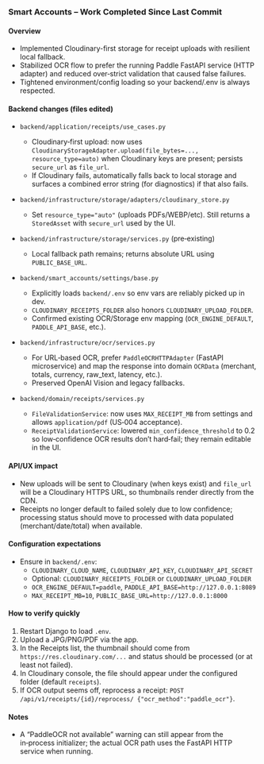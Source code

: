 ### Smart Accounts – Work Completed Since Last Commit

#### Overview
- Implemented Cloudinary-first storage for receipt uploads with resilient local fallback.
- Stabilized OCR flow to prefer the running Paddle FastAPI service (HTTP adapter) and reduced over‑strict validation that caused false failures.
- Tightened environment/config loading so your backend/.env is always respected.

#### Backend changes (files edited)
- `backend/application/receipts/use_cases.py`
  - Cloudinary‑first upload: now uses `CloudinaryStorageAdapter.upload(file_bytes=..., resource_type=auto)` when Cloudinary keys are present; persists `secure_url` as `file_url`.
  - If Cloudinary fails, automatically falls back to local storage and surfaces a combined error string (for diagnostics) if that also fails.

- `backend/infrastructure/storage/adapters/cloudinary_store.py`
  - Set `resource_type="auto"` (uploads PDFs/WEBP/etc). Still returns a `StoredAsset` with `secure_url` used by the UI.

- `backend/infrastructure/storage/services.py` (pre‑existing)
  - Local fallback path remains; returns absolute URL using `PUBLIC_BASE_URL`.

- `backend/smart_accounts/settings/base.py`
  - Explicitly loads `backend/.env` so env vars are reliably picked up in dev.
  - `CLOUDINARY_RECEIPTS_FOLDER` also honors `CLOUDINARY_UPLOAD_FOLDER`.
  - Confirmed existing OCR/Storage env mapping (`OCR_ENGINE_DEFAULT`, `PADDLE_API_BASE`, etc.).

- `backend/infrastructure/ocr/services.py`
  - For URL‑based OCR, prefer `PaddleOCRHTTPAdapter` (FastAPI microservice) and map the response into domain `OCRData` (merchant, totals, currency, raw_text, latency, etc.).
  - Preserved OpenAI Vision and legacy fallbacks.

- `backend/domain/receipts/services.py`
  - `FileValidationService`: now uses `MAX_RECEIPT_MB` from settings and allows `application/pdf` (US‑004 acceptance). 
  - `ReceiptValidationService`: lowered `min_confidence_threshold` to 0.2 so low‑confidence OCR results don’t hard‑fail; they remain editable in the UI.

#### API/UX impact
- New uploads will be sent to Cloudinary (when keys exist) and `file_url` will be a Cloudinary HTTPS URL, so thumbnails render directly from the CDN.
- Receipts no longer default to failed solely due to low confidence; processing status should move to processed with data populated (merchant/date/total) when available.

#### Configuration expectations
- Ensure in `backend/.env`:
  - `CLOUDINARY_CLOUD_NAME`, `CLOUDINARY_API_KEY`, `CLOUDINARY_API_SECRET`
  - Optional: `CLOUDINARY_RECEIPTS_FOLDER` or `CLOUDINARY_UPLOAD_FOLDER`
  - `OCR_ENGINE_DEFAULT=paddle`, `PADDLE_API_BASE=http://127.0.0.1:8089`
  - `MAX_RECEIPT_MB=10`, `PUBLIC_BASE_URL=http://127.0.0.1:8000`

#### How to verify quickly
1. Restart Django to load `.env`.
2. Upload a JPG/PNG/PDF via the app.
3. In the Receipts list, the thumbnail should come from `https://res.cloudinary.com/...` and status should be processed (or at least not failed).
4. In Cloudinary console, the file should appear under the configured folder (default `receipts`).
5. If OCR output seems off, reprocess a receipt: `POST /api/v1/receipts/{id}/reprocess/ {"ocr_method":"paddle_ocr"}`.

#### Notes
- A “PaddleOCR not available” warning can still appear from the in‑process initializer; the actual OCR path uses the FastAPI HTTP service when running.


